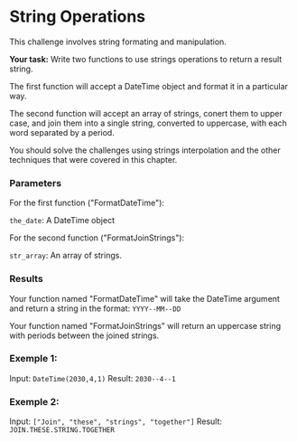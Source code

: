 
# String Operations

This challenge involves string formating and manipulation.

<strong>Your task:</strong> Write two functions to use strings operations to return a result string.

The first function will accept a DateTime object and format it in a particular way.

The second function will accept an array of strings, conert them to upper case, and join them into a single string, converted to uppercase, with each word separated by a period.

You should solve the challenges using strings interpolation and the other techniques that were covered in this chapter.

### Parameters

For the first function ("FormatDateTime"):

```the_date```: A DateTime object

For the second function ("FormatJoinStrings"):

```str_array```: An array of strings.

### Results

Your function named "FormatDateTime" will take the DateTime argument and return a string in the format: ```YYYY--MM--DD ```

Your function named "FormatJoinStrings" will return an uppercase string with periods between the joined strings.

### Exemple 1:

Input: ```DateTime(2030,4,1)```
Result: ```2030--4--1```

### Exemple 2:

Input: ```["Join", "these", "strings", "together"]```
Result: ```JOIN.THESE.STRING.TOGETHER```
